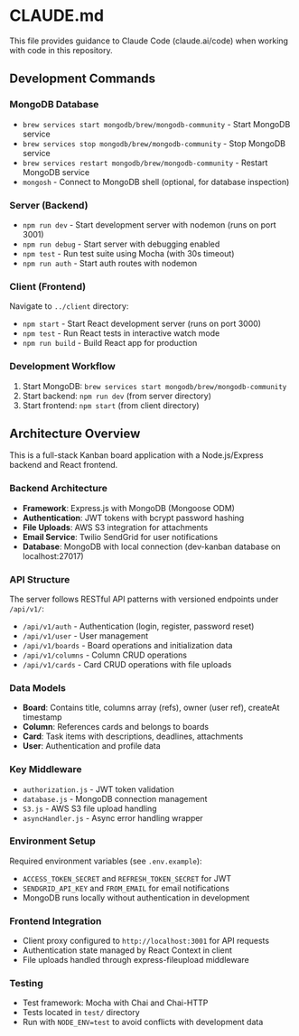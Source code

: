 # CLAUDE.md

This file provides guidance to Claude Code (claude.ai/code) when working with code in this repository.

## Development Commands

### MongoDB Database
- `brew services start mongodb/brew/mongodb-community` - Start MongoDB service
- `brew services stop mongodb/brew/mongodb-community` - Stop MongoDB service
- `brew services restart mongodb/brew/mongodb-community` - Restart MongoDB service
- `mongosh` - Connect to MongoDB shell (optional, for database inspection)

### Server (Backend)
- `npm run dev` - Start development server with nodemon (runs on port 3001)
- `npm run debug` - Start server with debugging enabled
- `npm test` - Run test suite using Mocha (with 30s timeout)
- `npm run auth` - Start auth routes with nodemon

### Client (Frontend)
Navigate to `../client` directory:
- `npm start` - Start React development server (runs on port 3000)
- `npm test` - Run React tests in interactive watch mode
- `npm run build` - Build React app for production

### Development Workflow
1. Start MongoDB: `brew services start mongodb/brew/mongodb-community`
2. Start backend: `npm run dev` (from server directory)
3. Start frontend: `npm start` (from client directory)

## Architecture Overview

This is a full-stack Kanban board application with a Node.js/Express backend and React frontend.

### Backend Architecture
- **Framework**: Express.js with MongoDB (Mongoose ODM)
- **Authentication**: JWT tokens with bcrypt password hashing
- **File Uploads**: AWS S3 integration for attachments
- **Email Service**: Twilio SendGrid for user notifications
- **Database**: MongoDB with local connection (dev-kanban database on localhost:27017)

### API Structure
The server follows RESTful API patterns with versioned endpoints under `/api/v1/`:
- `/api/v1/auth` - Authentication (login, register, password reset)
- `/api/v1/user` - User management
- `/api/v1/boards` - Board operations and initialization data
- `/api/v1/columns` - Column CRUD operations
- `/api/v1/cards` - Card CRUD operations with file uploads

### Data Models
- **Board**: Contains title, columns array (refs), owner (user ref), createAt timestamp
- **Column**: References cards and belongs to boards
- **Card**: Task items with descriptions, deadlines, attachments
- **User**: Authentication and profile data

### Key Middleware
- `authorization.js` - JWT token validation
- `database.js` - MongoDB connection management
- `S3.js` - AWS S3 file upload handling
- `asyncHandler.js` - Async error handling wrapper

### Environment Setup
Required environment variables (see `.env.example`):
- `ACCESS_TOKEN_SECRET` and `REFRESH_TOKEN_SECRET` for JWT
- `SENDGRID_API_KEY` and `FROM_EMAIL` for email notifications
- MongoDB runs locally without authentication in development

### Frontend Integration
- Client proxy configured to `http://localhost:3001` for API requests
- Authentication state managed by React Context in client
- File uploads handled through express-fileupload middleware

### Testing
- Test framework: Mocha with Chai and Chai-HTTP
- Tests located in `test/` directory
- Run with `NODE_ENV=test` to avoid conflicts with development data